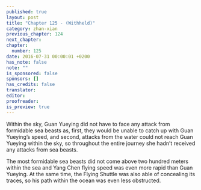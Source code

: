 ```yaml
---
published: true
layout: post
title: "Chapter 125 - (Withheld)"
category: zhan-xian
previous_chapter: 124
next_chapter:
chapter:
  number: 125
date: 2016-07-31 00:00:01 +0200
has_note: false
note: ""
is_sponsored: false
sponsors: []
has_credits: false
translator:
editor:
proofreader:
is_preview: true
---
```

Within the sky, Guan Yueying did not have to face any attack from formidable sea beasts as, first, they would be unable to catch up with Guan Yueying’s speed, and second, attacks from the water could not reach Guan Yueying within the sky, so throughout the entire journey she hadn’t received any attacks from sea beasts.

The most formidable sea beasts did not come above two hundred meters within the sea and Yang Chen flying speed was even more rapid than Guan Yueying. At the same time, the Flying Shuttle was also able of concealing its traces, so his path within the ocean was even less obstructed. 
